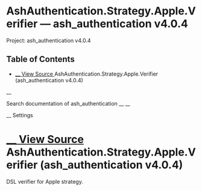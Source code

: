 # AshAuthentication.Strategy.Apple.Verifier — ash_authentication v4.0.4

Project: ash_authentication v4.0.4

## Table of Contents

- [ __ View Source ](external_link) AshAuthentication.Strategy.Apple.Verifier (ash_authentication v4.0.4)

__

Search documentation of ash_authentication __ __

__ Settings

#  [ __ View Source ](external_link) AshAuthentication.Strategy.Apple.Verifier (ash_authentication v4.0.4)

DSL verifier for Apple strategy.
